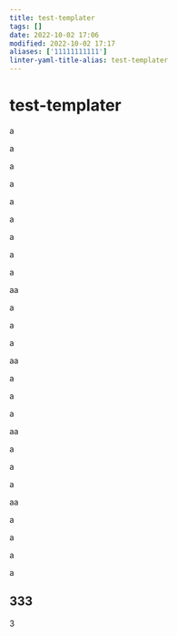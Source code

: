 ```yaml
---
title: test-templater
tags: []
date: 2022-10-02 17:06
modified: 2022-10-02 17:17
aliases: ['11111111111']
linter-yaml-title-alias: test-templater
---
```


# test-templater

a

a

a

a

a

a

a

a

a

aa

a

a

a

aa

a

a

a

aa

a

a

a

aa

a

a

a

a

## 333

3
